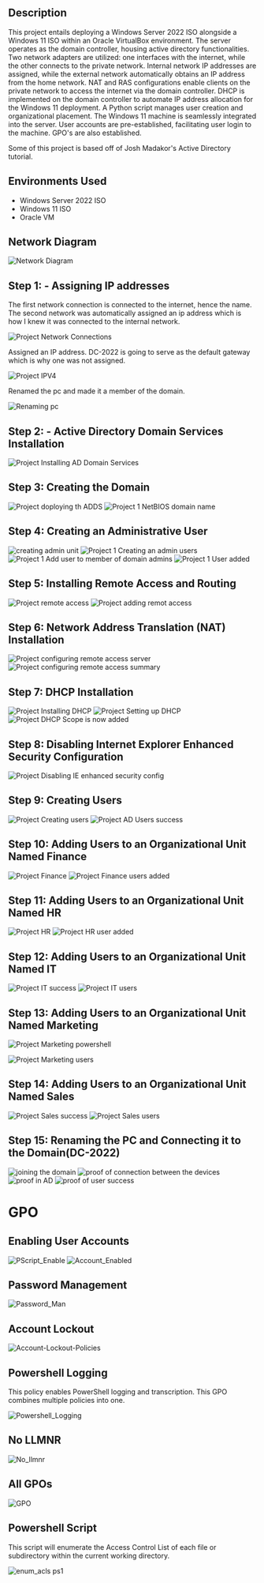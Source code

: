 ## Description
This project entails deploying a Windows Server 2022 ISO alongside a Windows 11 ISO within an Oracle VirtualBox environment. The server operates as the domain controller, housing active directory functionalities. Two network adapters are utilized: one interfaces with the internet, while the other connects to the private network. Internal network IP addresses are assigned, while the external network automatically obtains an IP address from the home network. NAT and RAS configurations enable clients on the private network to access the internet via the domain controller. DHCP is implemented on the domain controller to automate IP address allocation for the Windows 11 deployment. A Python script manages user creation and organizational placement. The Windows 11 machine is seamlessly integrated into the server. User accounts are pre-established, facilitating user login to the machine. GPO's are also established. 

Some of this project is based off of Josh Madakor's Active Directory tutorial.

## Environments Used
* Windows Server 2022 ISO
* Windows 11 ISO
* Oracle VM
## Network Diagram

![Network Diagram](https://github.com/DaisyDurand/Windows-Directive-Nexus/assets/147094227/2fd47e12-0dd7-44fc-9cb1-46114696962e)

## Step 1: - Assigning IP addresses

The first network connection is connected to the internet, hence the name. The second network was automatically assigned an ip address which is how I knew it was connected to the internal network.

![Project Network Connections](https://github.com/DaisyDurand/Windows-Directive-Nexus/assets/147094227/33ccfa58-b779-4a14-8387-e3309fc3aa5e)

Assigned an IP address. DC-2022 is going to serve as the default gateway which is why one was not assigned.

![Project IPV4](https://github.com/DaisyDurand/Windows-Directive-Nexus/assets/147094227/e9313be1-09d4-41ac-a081-207f4ddc3d8a)

Renamed the pc and made it a member of the domain.

![Renaming pc](https://github.com/DaisyDurand/Windows-Directive-Nexus/assets/147094227/557da9c4-f99a-4e98-96d2-2dfd6f68545b)

## Step 2: - Active Directory Domain Services Installation

![Project Installing AD Domain Services](https://github.com/DaisyDurand/Windows-Directive-Nexus/assets/147094227/2e3a3ab6-bc39-495b-85b5-558f9c659e9d)

## Step 3: Creating the Domain
![Project doploying th ADDS](https://github.com/DaisyDurand/Windows-Directive-Nexus/assets/147094227/d92fdec5-5836-43ee-9367-3515e403c5ce)
![Project 1 NetBIOS domain name](https://github.com/DaisyDurand/Windows-Directive-Nexus/assets/147094227/7441adf8-cfe2-4099-a1cf-e4a99adc5beb)

## Step 4: Creating an Administrative User
![creating admin unit](https://github.com/DaisyDurand/Windows-Directive-Nexus/assets/147094227/9df4bd75-9671-45c9-b3e9-d57b969b5afb)
![Project 1 Creating an admin users](https://github.com/DaisyDurand/Windows-Directive-Nexus/assets/147094227/51d78813-8bfc-4de8-8236-f4502695b42a)
![Project 1 Add user to member of domain admins](https://github.com/DaisyDurand/Windows-Directive-Nexus/assets/147094227/6a311385-71f1-4d18-8c1b-ac4bab51f85d)
![Project 1 User added ](https://github.com/DaisyDurand/Windows-Directive-Nexus/assets/147094227/39cea954-f471-4118-abbb-d01f45529398)

## Step 5: Installing Remote Access and Routing
![Project remote access](https://github.com/DaisyDurand/Windows-Directive-Nexus/assets/147094227/a3ebbb13-0ac8-48c9-b978-9e0387a4c5a2)
![Project adding remot access](https://github.com/DaisyDurand/Windows-Directive-Nexus/assets/147094227/591ff34e-f816-475c-87cd-f1312f64cd91)

## Step 6: Network Address Translation (NAT) Installation
![Project configuring remote access server](https://github.com/DaisyDurand/Windows-Directive-Nexus/assets/147094227/35f7c630-3865-4b3d-ad96-4738e887732f)
![Project configuring remote access summary](https://github.com/DaisyDurand/Windows-Directive-Nexus/assets/147094227/4949a30c-e25a-4440-bb61-f300be0c35ff)

## Step 7: DHCP Installation
![Project Installing DHCP](https://github.com/DaisyDurand/Windows-Directive-Nexus/assets/147094227/fc1173ac-4e5d-4164-8b4d-a46c91477881)
![Project Setting up DHCP](https://github.com/DaisyDurand/Windows-Directive-Nexus/assets/147094227/47a46344-d0fa-4397-b7ac-2f6ba1df1838)
![Project DHCP Scope is now added](https://github.com/DaisyDurand/Windows-Directive-Nexus/assets/147094227/82d1fd7f-c94e-400e-b743-d158c8efa58d)

## Step 8: Disabling Internet Explorer Enhanced Security Configuration
![Project Disabling IE enhanced security config](https://github.com/DaisyDurand/Windows-Directive-Nexus/assets/147094227/ed300a96-810d-43ea-96e3-d5986656657a)

## Step 9: Creating Users
![Project Creating users](https://github.com/DaisyDurand/Windows-Directive-Nexus/assets/147094227/5138af55-fa6a-479b-87ab-cf1925980317)
![Project AD  Users success](https://github.com/DaisyDurand/Windows-Directive-Nexus/assets/147094227/bb5363bd-305e-418d-ac5f-3806b90c5679)

## Step 10: Adding Users to an Organizational Unit Named Finance
![Project Finance](https://github.com/DaisyDurand/Windows-Directive-Nexus/assets/147094227/c100a15a-41e6-46f9-95a7-fc99c8fcf63a)
![Project Finance users added](https://github.com/DaisyDurand/Windows-Directive-Nexus/assets/147094227/c9e9155b-95a2-4d15-acc8-db2662046d90)

## Step 11: Adding Users to an Organizational Unit Named HR
![Project HR](https://github.com/DaisyDurand/Windows-Directive-Nexus/assets/147094227/0204ace6-b0e9-4f20-8f5f-a95a6564dc5b)
![Project HR user added](https://github.com/DaisyDurand/Windows-Directive-Nexus/assets/147094227/625d4799-7913-42e1-957d-06039042d8f7)

## Step 12: Adding Users to an Organizational Unit Named IT
![Project IT success](https://github.com/DaisyDurand/Windows-Directive-Nexus/assets/147094227/3d9457a7-61e2-4bfd-9f43-9aa6ae0f5a07)
![Project IT users](https://github.com/DaisyDurand/Windows-Directive-Nexus/assets/147094227/d23e43e1-a55c-463d-9267-957c826bcc00)

## Step 13: Adding Users to an Organizational Unit Named Marketing
![Project Marketing powershell](https://github.com/DaisyDurand/Windows-Directive-Nexus/assets/147094227/034eeb20-696f-4be4-85a4-59b340847753)

![Project Marketing users](https://github.com/DaisyDurand/Windows-Directive-Nexus/assets/147094227/6264548b-bf1f-4b7a-86cc-5742263fb049)

## Step 14: Adding Users to an Organizational Unit Named Sales
![Project Sales success](https://github.com/DaisyDurand/Windows-Directive-Nexus/assets/147094227/8c226bf7-a824-4e20-bd89-c8736f3606ac)
![Project Sales users](https://github.com/DaisyDurand/Windows-Directive-Nexus/assets/147094227/f4c4f808-5dc1-4923-abda-ab5d002c3fa0)

## Step 15: Renaming the PC and Connecting it to the Domain(DC-2022)
![joining the domain](https://github.com/DaisyDurand/Windows-Directive-Nexus/assets/147094227/011cd3a6-cc68-4f19-8e15-98f74a74148c)
![proof of connection between the devices](https://github.com/DaisyDurand/Windows-Directive-Nexus/assets/147094227/f501add9-b167-45b5-b360-bc26b84e8a1f)
![proof in AD](https://github.com/DaisyDurand/Windows-Directive-Nexus/assets/147094227/bdea3fec-9506-46bf-b7ff-30a27791ad76)
![proof of user success](https://github.com/DaisyDurand/Windows-Directive-Nexus/assets/147094227/501495cc-d9bc-40a5-85f5-32d84980b58c)

# GPO

## Enabling User Accounts
![PScript_Enable](https://github.com/DaisyDurand/Windows-Directive-Nexus/assets/147094227/fdb596bd-a96b-49ab-ad46-6607806756f9)
![Account_Enabled](https://github.com/DaisyDurand/Windows-Directive-Nexus/assets/147094227/5c933df5-8b40-4242-8bc9-0bc6046a8ca3)

## Password Management
![Password_Man](https://github.com/DaisyDurand/Windows-Directive-Nexus/assets/147094227/f36860fe-5f52-411d-8969-5f93affd2fb4)

## Account Lockout

![Account-Lockout-Policies](https://github.com/DaisyDurand/Windows-Directive-Nexus/assets/147094227/afd64cba-4993-4c17-b365-225f87a798be)

## Powershell Logging
This policy enables PowerShell logging and transcription. This GPO combines multiple policies into one.

![Powershell_Logging](https://github.com/DaisyDurand/Windows-Directive-Nexus/assets/147094227/dae34d3f-d956-409f-9d18-073954554f6d)

## No LLMNR
![No_llmnr](https://github.com/DaisyDurand/Windows-Directive-Nexus/assets/147094227/c17ecab3-dff8-4d88-9360-ea9e47375f1b)

## All GPOs
![GPO](https://github.com/DaisyDurand/Windows-Directive-Nexus/assets/147094227/6a18fbb4-3de4-4ab5-8300-d7d789dafd88)

## Powershell Script
This script will enumerate the Access Control List of each file or subdirectory within the current working directory.

![enum_acls ps1](https://github.com/DaisyDurand/Windows-Directive-Nexus/assets/147094227/44282eeb-c0d3-444f-ac4b-431a2163f067)
